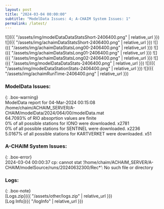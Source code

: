 ```yaml
---
layout: post
title: "2024-03-04 00:00:00"
subtitle: "ModelData Issues: 4; A-CHAIM System Issues: 1"
permalink: /latest/
---
```


![]({{ "/assets/img/modelDataDataStatsShort-2406400.png" | relative_url }})
![]({{ "/assets/img/achaimDataStatsShort-2406400.png" | relative_url }})
![]({{ "/assets/img/achaimDataStatsLong00-2406400.png" | relative_url }})
![]({{ "/assets/img/achaimDataStatsLong01-2406400.png" | relative_url }})
![]({{ "/assets/img/achaimDataStatsLong02-2406400.png" | relative_url }})
![]({{ "/assets/img/modelDataDataStats-2406400.png" | relative_url }})
![]({{ "/assets/img/modelDataStationStats-2406400.png" | relative_url }})
![]({{ "/assets/img/achaimRunTime-2406400.png" | relative_url }})


### ModelData Issues:  
  
{: .box-warning}  
 ModelData report for 04-Mar-2024 00:15:08   
 /home/chaim/ACHAIM_SERVER/A-CHAIM/modelData/2024/064/00/modelData.mat   
 64.7093% of RIO absoprtion values are finite   
 0% of all possible stations for IONO were downloaded. x2781   
 0% of all possible stations for SENTINEL were downloaded. x2236   
 5.0167% of all possible stations for KARTVERKET were downloaded. x51   
  
### A-CHAIM System Issues:  
  
{: .box-error}  
2024-03-04 00:00:37 cp: cannot stat ‘/home/chaim/ACHAIM_SERVER/A-CHAIM/modelSource/runs/20240632300/Rec*’: No such file or directory  

### Logs:  
  
{: .box-note}  
[Logs.zip]({{ "/assets/other/logs.zip" | relative_url }})  
[Log Info]({{ "/logInfo" | relative_url }})  
